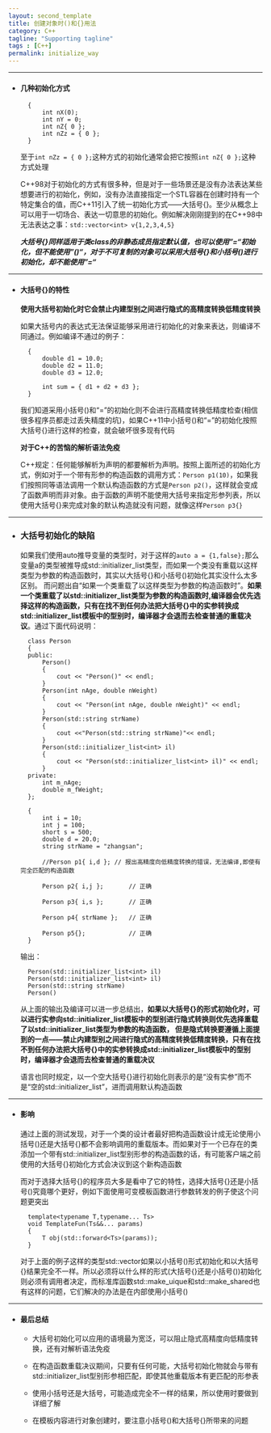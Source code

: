 ```yaml
---
layout: second_template
title: 创建对象时()和{}用法
category: C++
tagline: "Supporting tagline"
tags : [C++]
permalink: initialize_way
---
```

* * *
* #### 几种初始化方式 ####
	
		{
			int nX(0);
			int nY = 0;
			int nZ{ 0 };
			int nZz = { 0 };
		}

	至于`int nZz = { 0 };`这种方式的初始化通常会把它按照`int nZ{ 0 };`这种方式处理

	C++98对于初始化的方式有很多种，但是对于一些场景还是没有办法表达某些想要进行的初始化，例如，没有办法直接指定一个STL容器在创建时持有一个特定集合的值，而C++11引入了统一初始化方式——大括号{}。至少从概念上可以用于一切场合、表达一切意思的初始化。例如解决刚刚提到的在C++98中无法表达之事：`std::vector<int> v{1,2,3,4,5}`

	***大括号{}同样适用于类class的非静态成员指定默认值，也可以使用”=“初始化，但不能使用”()“，对于不可复制的对象可以采用大括号{}和小括号()进行初始化，却不能使用”=“***

* * *
* #### 大括号{}的特性 ####
	
	**使用大括号初始化时它会禁止内建型别之间进行隐式的高精度转换低精度转换**

	如果大括号内的表达式无法保证能够采用进行初始化的对象来表达，则编译不同通过。例如编译不通过的例子：

		{
			double d1 = 10.0;
			double d2 = 11.0;
			double d3 = 12.0;

			int sum = { d1 + d2 + d3 };
		}

	我们知道采用小括号()和“=”的初始化则不会进行高精度转换低精度检查(相信很多程序员都走过丢失精度的坑)，如果C++11中小括号()和“=”的初始化按照大括号{}进行这样的检查，就会破坏很多现有代码

	**对于C++的苦恼的解析语法免疫**

	C++规定：任何能够解析为声明的都要解析为声明。按照上面所述的初始化方式，例如对于一个带有形参的构造函数的调用方式：`Person p1(10)`，如果我们按照同等语法调用一个默认构造函数的方式是`Person p2()`，这样就会变成了函数声明而非对象。由于函数的声明不能使用大括号来指定形参列表，所以使用大括号{}来完成对象的默认构造就没有问题，就像这样`Person p3{}`

* * *
* ### 大括号初始化的缺陷 ###

	如果我们使用auto推导变量的类型时，对于这样的`auto a = {1,false};`那么变量a的类型被推导成std::initializer_list类型，而如果一个类没有重载以这样类型为参数的构造函数时，其实以大括号{}和小括号()初始化其实没什么太多区别。
	而问题出自“如果一个类重载了以这样类型为参数的构造函数时”。**如果一个类重载了以std::initializer_list类型为参数的构造函数时,编译器会优先选择这样的构造函数，只有在找不到任何办法把大括号{}中的实参转换成std::initializer_list模板中的型别时，编译器才会退而去检查普通的重载决议**。通过下面代码说明：

		class Person
		{
		public:
			Person()
			{
				cout << "Person()" << endl;
			}
			Person(int nAge, double nWeight)
			{
				cout << "Person(int nAge, double nWeight)" << endl;
			}
			Person(std::string strName)
			{
				cout <<"Person(std::string strName)"<< endl;
			}
			Person(std::initializer_list<int> il)
			{
				cout << "Person(std::initializer_list<int> il)" << endl;
			}
		private:
			int m_nAge;
			double m_fWeight;
		};

		{
			int i = 10;
			int j = 100;
			short s = 500;
			double d = 20.0;
			string strName = "zhangsan";

			//Person p1{ i,d };	// 报出高精度向低精度转换的错误，无法编译,即使有完全匹配的构造函数

			Person p2{ i,j };		// 正确

			Person p3{ i,s };		// 正确

			Person p4{ strName };	// 正确

			Person p5{};			// 正确
		}

	输出：

		Person(std::initializer_list<int> il)
		Person(std::initializer_list<int> il)
		Person(std::string strName)
		Person()

	从上面的输出及编译可以进一步总结出，**如果以大括号{}的形式初始化时，可以进行实参向std::initializer_list模板中的型别进行隐式转换则优先选择重载了以std::initializer_list类型为参数的构造函数，
	但是隐式转换要遵循上面提到的一点——禁止内建型别之间进行隐式的高精度转换低精度转换，只有在找不到任何办法把大括号{}中的实参转换成std::initializer_list模板中的型别时，编译器才会退而去检查普通的重载决议**

	语言也同时规定，以一个空大括号{}进行初始化则表示的是“没有实参”而不是“空的std::initializer_list”，进而调用默认构造函数

* * *
* #### 影响 ####
		
	通过上面的测试发现，对于一个类的设计者最好把构造函数设计成无论使用小括号()还是大括号{}都不会影响调用的重载版本。而如果对于一个已存在的类添加一个带有std::initializer_list型别形参的构造函数的话，有可能客户端之前使用的大括号{}初始化方式会决议到这个新构造函数

	而对于选择大括号{}的程序员大多是看中了它的特性，选择大括号{}还是小括号()究竟哪个更好，例如下面使用可变模板函数进行参数转发的例子使这个问题更突出

		template<typename T,typename... Ts>
		void TemplateFun(Ts&&... params)
		{
			T obj(std::forward<Ts>(params));
		}

	对于上面的例子这样的类型std::vector<int>如果以小括号()形式初始化和以大括号{}结果完全不一样。所以必须将以什么样的形式(大括号{}还是小括号())初始化则必须有调用者决定，而标准库函数std::make_uique和std::make_shared也有这样的问题，它们解决的办法是在内部使用小括号()

* * *
* #### 最后总结 ####
	
	- 大括号初始化可以应用的语境最为宽泛，可以阻止隐式高精度向低精度转换，还有对解析语法免疫

	- 在构造函数重载决议期间，只要有任何可能，大括号初始化物就会与带有std::initializer_list型别形参相匹配，即使其他重载版本有更匹配的形参表

	- 使用小括号还是大括号，可能造成完全不一样的结果，所以使用时要做到详细了解

	- 在模板内容进行对象创建时，要注意小括号()和大括号{}所带来的问题
	

